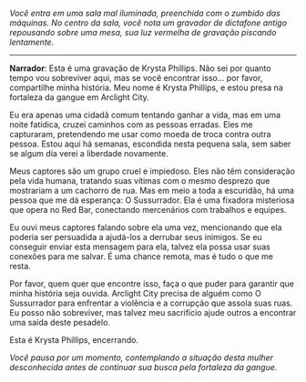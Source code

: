 _Você entra em uma sala mal iluminada, preenchida com o zumbido das máquinas. No centro da sala, você nota um gravador de dictafone antigo repousando sobre uma mesa, sua luz vermelha de gravação piscando lentamente._

---

**Narrador**: Esta é uma gravação de Krysta Phillips. Não sei por quanto tempo vou sobreviver aqui, mas se você encontrar isso... por favor, compartilhe minha história. Meu nome é Krysta Phillips, e estou presa na fortaleza da gangue em Arclight City.

Eu era apenas uma cidadã comum tentando ganhar a vida, mas em uma noite fatídica, cruzei caminhos com as pessoas erradas. Eles me capturaram, pretendendo me usar como moeda de troca contra outra pessoa. Estou aqui há semanas, escondida nesta pequena sala, sem saber se algum dia verei a liberdade novamente.

Meus captores são um grupo cruel e impiedoso. Eles não têm consideração pela vida humana, tratando suas vítimas com o mesmo desprezo que mostrariam a um cachorro de rua. Mas em meio a toda a escuridão, há uma pessoa que me dá esperança: O Sussurrador. Ela é uma fixadora misteriosa que opera no Red Bar, conectando mercenários com trabalhos e equipes.

Eu ouvi meus captores falando sobre ela uma vez, mencionando que ela poderia ser persuadida a ajudá-los a derrubar seus inimigos. Se eu conseguir enviar esta mensagem para ela, talvez ela possa usar suas conexões para me salvar. É uma chance remota, mas é tudo o que me resta.

Por favor, quem quer que encontre isso, faça o que puder para garantir que minha história seja ouvida. Arclight City precisa de alguém como O Sussurrador para enfrentar a violência e a corrupção que assola suas ruas. Eu posso não sobreviver, mas talvez meu sacrifício ajude outros a encontrar uma saída deste pesadelo.

Esta é Krysta Phillips, encerrando.

_Você pausa por um momento, contemplando a situação desta mulher desconhecida antes de continuar sua busca pela fortaleza da gangue._
